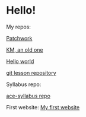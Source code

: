 # Hello!


My repos:

[Patchwork](https://github.com/margokovacs82/patchwork)

[KM, an old one](https://github.com/margokovacs82/km)

[Hello world](https://github.com/margokovacs82/hello-world)

[git lesson repository](https://github.com/margokovacs82/git-lesson-repository)

Syllabus repo:

[ace-syllabus repo](https://github.com/greenfox-academy/ace-syllabus)


First website: [My first website](https://margokovacs82.github.io/)



